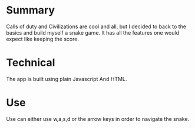 # Summary

Calls of duty and Civilizations are cool and all, but I decided to back to the basics and build myself a snake game. It has all the features one would expect like keeping the score.

# Technical

The app is built using plain Javascript And HTML.

# Use

Use can either use w,a,s,d or the arrow keys in order to navigate the snake. 